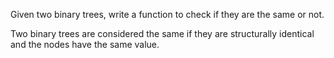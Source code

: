 Given two binary trees, write a function to check if they are the same or not.

Two binary trees are considered the same if they are structurally identical and the nodes have the same value.